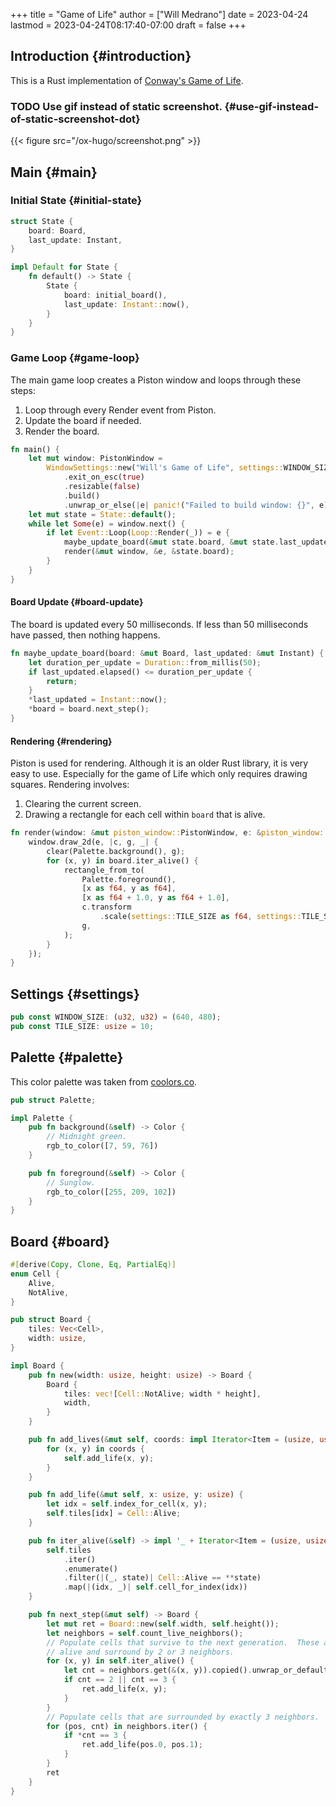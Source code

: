 +++
title = "Game of Life"
author = ["Will Medrano"]
date = 2023-04-24
lastmod = 2023-04-24T08:17:40-07:00
draft = false
+++

## Introduction {#introduction}

This is a Rust implementation of [Conway's Game of Life](https://en.wikipedia.org/wiki/Conway%27s_Game_of_Life).


### <span class="org-todo todo TODO">TODO</span> Use gif instead of static screenshot. {#use-gif-instead-of-static-screenshot-dot}

{{< figure src="/ox-hugo/screenshot.png" >}}


## Main {#main}


### Initial State {#initial-state}

```rust
struct State {
    board: Board,
    last_update: Instant,
}

impl Default for State {
    fn default() -> State {
        State {
            board: initial_board(),
            last_update: Instant::now(),
        }
    }
}
```


### Game Loop {#game-loop}

The main game loop creates a Piston window and loops through these steps:

1.  Loop through every Render event from Piston.
2.  Update the board if needed.
3.  Render the board.

<!--listend-->

```rust
fn main() {
    let mut window: PistonWindow =
        WindowSettings::new("Will's Game of Life", settings::WINDOW_SIZE)
            .exit_on_esc(true)
            .resizable(false)
            .build()
            .unwrap_or_else(|e| panic!("Failed to build window: {}", e));
    let mut state = State::default();
    while let Some(e) = window.next() {
        if let Event::Loop(Loop::Render(_)) = e {
            maybe_update_board(&mut state.board, &mut state.last_update);
            render(&mut window, &e, &state.board);
        }
    }
}
```


#### Board Update {#board-update}

The board is updated every 50 milliseconds. If less than 50 milliseconds have
passed, then nothing happens.

```rust
fn maybe_update_board(board: &mut Board, last_updated: &mut Instant) {
    let duration_per_update = Duration::from_millis(50);
    if last_updated.elapsed() <= duration_per_update {
        return;
    }
    *last_updated = Instant::now();
    *board = board.next_step();
}
```


#### Rendering {#rendering}

Piston is used for rendering. Although it is an older Rust library, it is very
easy to use. Especially for the game of Life which only requires drawing
squares. Rendering involves:

1.  Clearing the current screen.
2.  Drawing a rectangle for each cell within `board` that is alive.

<!--listend-->

```rust
fn render(window: &mut piston_window::PistonWindow, e: &piston_window::Event, board: &Board) {
    window.draw_2d(e, |c, g, _| {
        clear(Palette.background(), g);
        for (x, y) in board.iter_alive() {
            rectangle_from_to(
                Palette.foreground(),
                [x as f64, y as f64],
                [x as f64 + 1.0, y as f64 + 1.0],
                c.transform
                    .scale(settings::TILE_SIZE as f64, settings::TILE_SIZE as f64),
                g,
            );
        }
    });
}
```


## Settings {#settings}

```rust
pub const WINDOW_SIZE: (u32, u32) = (640, 480);
pub const TILE_SIZE: usize = 10;
```


## Palette {#palette}

This color palette was taken from [coolors.co](https://coolors.co/palette/ef476f-ffd166-06d6a0-118ab2-073b4c).

```rust
pub struct Palette;

impl Palette {
    pub fn background(&self) -> Color {
        // Midnight green.
        rgb_to_color([7, 59, 76])
    }

    pub fn foreground(&self) -> Color {
        // Sunglow.
        rgb_to_color([255, 209, 102])
    }
}
```


## Board {#board}

```rust
#[derive(Copy, Clone, Eq, PartialEq)]
enum Cell {
    Alive,
    NotAlive,
}

pub struct Board {
    tiles: Vec<Cell>,
    width: usize,
}

impl Board {
    pub fn new(width: usize, height: usize) -> Board {
        Board {
            tiles: vec![Cell::NotAlive; width * height],
            width,
        }
    }

    pub fn add_lives(&mut self, coords: impl Iterator<Item = (usize, usize)>) {
        for (x, y) in coords {
            self.add_life(x, y);
        }
    }

    pub fn add_life(&mut self, x: usize, y: usize) {
        let idx = self.index_for_cell(x, y);
        self.tiles[idx] = Cell::Alive;
    }

    pub fn iter_alive(&self) -> impl '_ + Iterator<Item = (usize, usize)> {
        self.tiles
            .iter()
            .enumerate()
            .filter(|(_, state)| Cell::Alive == **state)
            .map(|(idx, _)| self.cell_for_index(idx))
    }

    pub fn next_step(&mut self) -> Board {
        let mut ret = Board::new(self.width, self.height());
        let neighbors = self.count_live_neighbors();
        // Populate cells that survive to the next generation.  These are cells that are currently
        // alive and surround by 2 or 3 neighbors.
        for (x, y) in self.iter_alive() {
            let cnt = neighbors.get(&(x, y)).copied().unwrap_or_default();
            if cnt == 2 || cnt == 3 {
                ret.add_life(x, y);
            }
        }
        // Populate cells that are surrounded by exactly 3 neighbors.
        for (pos, cnt) in neighbors.iter() {
            if *cnt == 3 {
                ret.add_life(pos.0, pos.1);
            }
        }
        ret
    }
}
```
